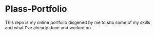 # Plass-Portfolio
This repo is my online portfolio disgened by me to sho some of my skills and what I've already done and worked on
